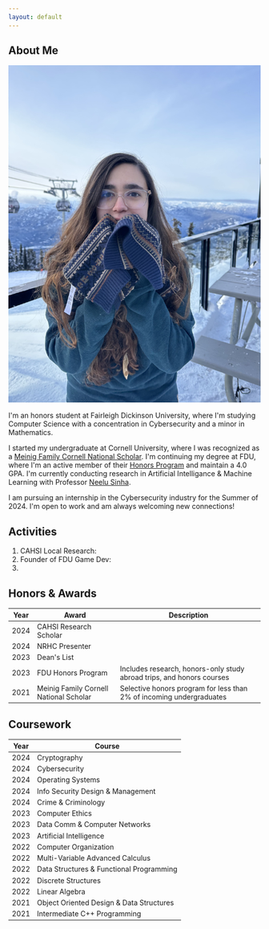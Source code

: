 ```yaml
---
layout: default
---
```


## About Me

<img class="profile-picture" src="careerheadshot.jpg">

I'm an honors student at Fairleigh Dickinson University, where I'm studying Computer Science with a concentration in Cybersecurity and a minor in Mathematics.

I started my undergraduate at Cornell University, where I was recognized as a [Meinig Family Cornell National Scholar](https://scl.cornell.edu/get-involved/cornell-commitment/meinig-family-cornell-national-scholars/membership). I'm continuing my degree at FDU, where I'm an active member of their [Honors Program](https://www.fdu.edu/academics/honors/university-honors-program/) and maintain a 4.0 GPA. I'm currently conducting research in Artificial Intelligance & Machine Learning with Professor [Neelu Sinha](https://www.fdu.edu/profiles/neelu_sinha/).

 I am pursuing an internship in the Cybersecurity industry for the Summer of 2024. I'm open to work and am always welcoming new connections!

## Activities

1. CAHSI Local Research:
2. Founder of FDU Game Dev: 
3. 

## Honors & Awards

Year | Award | Description
-----|-------|--------
2024 | CAHSI Research Scholar |
2024 | NRHC Presenter |
2023 | Dean's List | 
2023 | FDU Honors Program | Includes research, honors-only study abroad trips, and honors courses
2021 | Meinig Family Cornell National Scholar | Selective honors program for less than 2% of incoming undergraduates

## Coursework

Year | Course
-----|-------
2024 | Cryptography
2024 | Cybersecurity
2024 | Operating Systems
2024 | Info Security Design & Management
2024 | Crime & Criminology
2023 | Computer Ethics
2023 | Data Comm & Computer Networks
2023 | Artificial Intelligence
2022 | Computer Organization
2022 | Multi-Variable Advanced Calculus
2022 | Data Structures & Functional Programming
2022 | Discrete Structures
2022 | Linear Algebra
2021 | Object Oriented Design & Data Structures
2021 | Intermediate C++ Programming
